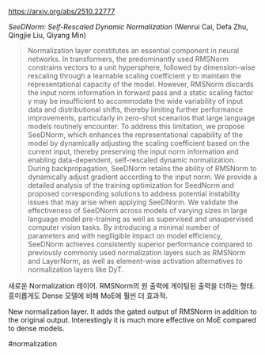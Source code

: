 https://arxiv.org/abs/2510.22777

*SeeDNorm: Self-Rescaled Dynamic Normalization* (Wenrui Cai, Defa Zhu, Qingjie Liu, Qiyang Min)

> Normalization layer constitutes an essential component in neural networks. In transformers, the predominantly used RMSNorm constrains vectors to a unit hypersphere, followed by dimension-wise rescaling through a learnable scaling coefficient $\gamma$ to maintain the representational capacity of the model. However, RMSNorm discards the input norm information in forward pass and a static scaling factor $\gamma$ may be insufficient to accommodate the wide variability of input data and distributional shifts, thereby limiting further performance improvements, particularly in zero-shot scenarios that large language models routinely encounter. To address this limitation, we propose SeeDNorm, which enhances the representational capability of the model by dynamically adjusting the scaling coefficient based on the current input, thereby preserving the input norm information and enabling data-dependent, self-rescaled dynamic normalization. During backpropagation, SeeDNorm retains the ability of RMSNorm to dynamically adjust gradient according to the input norm. We provide a detailed analysis of the training optimization for SeedNorm and proposed corresponding solutions to address potential instability issues that may arise when applying SeeDNorm. We validate the effectiveness of SeeDNorm across models of varying sizes in large language model pre-training as well as supervised and unsupervised computer vision tasks. By introducing a minimal number of parameters and with neglligible impact on model efficiency, SeeDNorm achieves consistently superior performance compared to previously commonly used normalization layers such as RMSNorm and LayerNorm, as well as element-wise activation alternatives to normalization layers like DyT.

새로운 Normalization 레이어. RMSNorm의 원 출력에 게이팅된 출력을 더하는 형태. 흥미롭게도 Dense 모델에 비해 MoE에 훨씬 더 효과적.

New normalization layer. It adds the gated output of RMSNorm in addition to the original output. Interestingly it is much more effective on MoE compared to dense models.

#normalization 